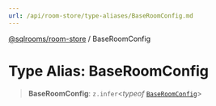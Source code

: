 ```yaml
---
url: /api/room-store/type-aliases/BaseRoomConfig.md
---
```

[@sqlrooms/room-store](../index.md) / BaseRoomConfig

# Type Alias: BaseRoomConfig

> **BaseRoomConfig**: `z.infer`<*typeof* [`BaseRoomConfig`](../variables/BaseRoomConfig.md)>
